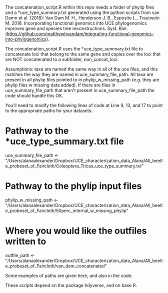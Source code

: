 The concatenation_script.R within this repo needs a folder of phylip files and a *uce_type_summary.txt generated using the python scripts from van Damn et al. (2018):
Van Dam M. H., Henderson J. B., Esposito L., Trautwein M. 2018. Incorporating functional genomics into UCE phylogenomics improves gene and species tree reconstructions. Syst. Biol.
(https://github.com/matthewhvandam/integrating-functional-genomics-into-phylogenomics). 

The concatenation_script.R uses the *uce_type_summary.txt file to concatenate loci that belong to the same gene and copies over the loci that are NOT concatenated to a subfolder, non_concat_loci. 

Assumptions: taxa are named the same way in all of the uce files, and this matches the way they are named in uce_summary_file_path. All taxa are present in all phylip files pointed to in phylip_w_missing_path (e.g. they are phylip files w missing data added). If there are files in uce_summary_file_path that aren't present in uce_summary_file_path the code should handle this OK.

You'll need to modify the following lines of code at Line 9, 13, and 17 to point to the appropriate paths for your datasets:

# Pathway to the *uce_type_summary.txt file
uce_summary_file_path <- "/Users/alanaalexander/Dropbox/UCE_characterization_data_Alana/All_beetle_probeset_of_Faircloth/Coleoptera_Tricas_uce_type_summary.txt"

# Pathway to the phylip input files
phylip_w_missing_path <- "/Users/alanaalexander/Dropbox/UCE_characterization_data_Alana/All_beetle_probeset_of_Faircloth/50perc_internal_w_missing_phylip"

# Where you would like the outfiles written to
outfile_path <- "/Users/alanaalexander/Dropbox/UCE_characterization_data_Alana/All_beetle_probeset_of_Faircloth/van_dam_concatenated"

Some examples of paths are given here, and also in the code.

These scripts depend on the package tidyverse, and on base R.
